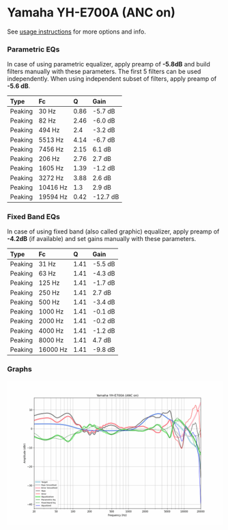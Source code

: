 # Yamaha YH-E700A (ANC on)
See [usage instructions](https://github.com/jaakkopasanen/AutoEq#usage) for more options and info.

### Parametric EQs
In case of using parametric equalizer, apply preamp of **-5.8dB** and build filters manually
with these parameters. The first 5 filters can be used independently.
When using independent subset of filters, apply preamp of **-5.6 dB**.

| Type    | Fc       |    Q | Gain     |
|:--------|:---------|:-----|:---------|
| Peaking | 30 Hz    | 0.86 | -5.7 dB  |
| Peaking | 82 Hz    | 2.46 | -6.0 dB  |
| Peaking | 494 Hz   | 2.4  | -3.2 dB  |
| Peaking | 5513 Hz  | 4.14 | -6.7 dB  |
| Peaking | 7456 Hz  | 2.15 | 6.1 dB   |
| Peaking | 206 Hz   | 2.76 | 2.7 dB   |
| Peaking | 1605 Hz  | 1.39 | -1.2 dB  |
| Peaking | 3272 Hz  | 3.88 | 2.6 dB   |
| Peaking | 10416 Hz | 1.3  | 2.9 dB   |
| Peaking | 19594 Hz | 0.42 | -12.7 dB |

### Fixed Band EQs
In case of using fixed band (also called graphic) equalizer, apply preamp of **-4.2dB**
(if available) and set gains manually with these parameters.

| Type    | Fc       |    Q | Gain    |
|:--------|:---------|:-----|:--------|
| Peaking | 31 Hz    | 1.41 | -5.5 dB |
| Peaking | 63 Hz    | 1.41 | -4.3 dB |
| Peaking | 125 Hz   | 1.41 | -1.7 dB |
| Peaking | 250 Hz   | 1.41 | 2.7 dB  |
| Peaking | 500 Hz   | 1.41 | -3.4 dB |
| Peaking | 1000 Hz  | 1.41 | -0.1 dB |
| Peaking | 2000 Hz  | 1.41 | -0.2 dB |
| Peaking | 4000 Hz  | 1.41 | -1.2 dB |
| Peaking | 8000 Hz  | 1.41 | 4.7 dB  |
| Peaking | 16000 Hz | 1.41 | -9.8 dB |

### Graphs
![](./Yamaha%20YH-E700A%20(ANC%20on).png)